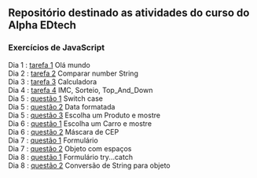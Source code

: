 ## Repositório destinado as atividades do curso do Alpha EDtech
### Exercícios de JavaScript
Dia 1 : [tarefa 1](https://github.com/rickEDU/AlphaED/tree/main/JS/ex1) Olá mundo<br>
Dia 2 : [tarefa 2](https://github.com/rickEDU/AlphaED/tree/main/JS/ex2) Comparar number String     <br>
Dia 3 : [tarefa 3](https://github.com/rickEDU/AlphaED/tree/main/JS/ex3) Calculadora<br>
Dia 4 : [tarefa 4](https://github.com/rickEDU/AlphaED/tree/main/JS/ex4) IMC, Sorteio, Top_And_Down <br>
Dia 5 : [questão 1](https://github.com/rickEDU/AlphaED/tree/main/JS/ex5_A) Switch case<br>
Dia 5 : [questão 2](https://github.com/rickEDU/AlphaED/tree/main/JS/ex5_B) Data formatada<br>
Dia 5 : [questão 3](https://github.com/rickEDU/AlphaED/tree/main/JS/ex5_C) Escolha um Produto e mostre<br>
Dia 6 : [questão 1](https://github.com/rickEDU/AlphaED/tree/main/JS/ex6_A) Escolha um Carro e mostre<br>
Dia 6 : [questão 2](https://github.com/rickEDU/AlphaED/tree/main/JS/ex6_B) Máscara de CEP<br>
Dia 7 : [questão 1](https://github.com/rickEDU/AlphaED/tree/main/JS/ex7_A) Formulário<br>
Dia 7 : [questão 2](https://github.com/rickEDU/AlphaED/tree/main/JS/ex7_B) Objeto com espaços<br>
Dia 8 : [questão 1](https://github.com/rickEDU/AlphaED/tree/main/JS/ex8_A) Formulário try...catch<br>
Dia 8 : [questão 2](https://github.com/rickEDU/AlphaED/tree/main/JS/ex8_B) Conversão de String para objeto<br>
